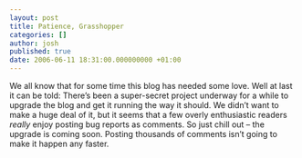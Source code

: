 ```yaml
---
layout: post
title: Patience, Grasshopper
categories: []
author: josh
published: true
date: 2006-06-11 18:31:00.000000000 +01:00
---
```

<p>We all know that for some time this blog has needed some love. Well at last it can be told: There&#8217;s been a super-secret project underway for a while to upgrade the blog and get it running the way it should. We didn&#8217;t want to make a huge deal of it, but it seems that a few overly enthusiastic readers <em>really</em> enjoy posting bug reports as comments. So just chill out &#8211; the upgrade is coming soon. Posting thousands of comments isn&#8217;t going to make it happen any faster.</p>